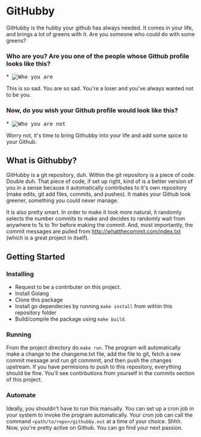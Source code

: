 # GitHubby
GitHubby is the hubby your github has always needed. It comes in your life, and brings a lot of greens with it. Are you someone who could do with some greens?

### Who are you? Are you one of the people whose Github profile looks like this?
*<kbd>
  ![Who you are](https://i.imgur.com/rsFMYog.png)
</kbd>

This is so sad. You are so sad. You're a loser and you've always wanted not to be you.

### Now, do you wish your Github profile would look like this? 
*<kbd>
![Who you are not](https://i.imgur.com/VvDLzpy.png)
</kbd>

Worry not, it's time to bring Githubby into your life and add some spice to your Github.

## What is Githubby?
GitHubby is a git repository, duh. Within the git repository is a piece of code. Double duh. That piece of code, if set up right, kind of is a better version of you in a sense because it automatically contirbutes to it's own repository (make edits, git add files, commits, and pushes). It makes your Github look greener, something you could never manage.

It is also pretty smart. In order to make it look more natural, it randomly selects the number commits to make and decides to randomly wait from anywhere to 1s to 1hr before making the commit. And, most importantly, the commit messages are pulled from http://whatthecommit.com/index.txt (which is a great project in itself).

## Getting Started
### Installing
* Request to be a contributer on this project.
* Install Golang
* Clone this package 
* Install go dependecies by running `make install` from within this repository folder
* Build/compile the package using `make build`.

### Running
From the project directory do `make run`. The program will automatically make a change to the changeme.txt file, add the file to git, fetch a new commit message and run git commmit, and then push the changes upstream. If you have permisions to push to this repository, everything should be fine. You'll see contirbutions from yourself in the commits section of this project.

### Automate
Ideally, you shouldn't have to run this manually. You can set up a cron job in your system to invoke the program automatically. Your cron job can call the command `<path/to/repo>/githubby.out` at a time of your choice. Shhh. Now, you're pretty active on Github. You can go find your next passion.
